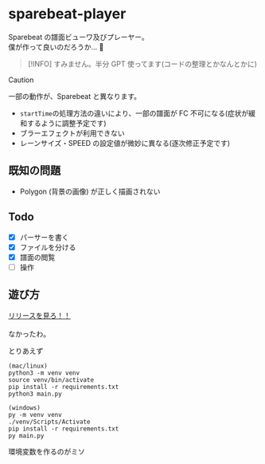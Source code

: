 # sparebeat-player

Sparebeat の譜面ビューワ及びプレーヤー。  
僕が作って良いのだろうか... :thinking:

> [!INFO]
> すみません。半分 GPT 使ってます(コードの整理とかなんとかに)

> [!CAUTION]
> 一部の動作が、Sparebeat と異なります。
>
> - `startTime`の処理方法の違いにより、一部の譜面が FC 不可になる(症状が緩和するように調整予定です)
> - ブラーエフェクトが利用できない
> - レーンサイズ・SPEED の設定値が微妙に異なる(逐次修正予定です)

## 既知の問題

- Polygon (背景の画像) が正しく描画されない

## Todo

- [x] パーサーを書く
- [x] ファイルを分ける
- [x] 譜面の閲覧
- [ ] 操作

## 遊び方

[リリースを見ろ！！](https://github.com/nennneko5787/sparebeat-client/releases)  
<br>
なかったわ。

とりあえず

```
(mac/linux)
python3 -m venv venv
source venv/bin/activate
pip install -r requirements.txt
python3 main.py

(windows)
py -m venv venv
./venv/Scripts/Activate
pip install -r requirements.txt
py main.py
```

環境変数を作るのがミソ
